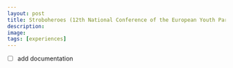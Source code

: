 ```yaml
---
layout: post
title: Stroboheroes (12th National Conference of the European Youth Parliament Austria)
description: 
image:
tags: [experiences]
---
```


- [ ] add documentation